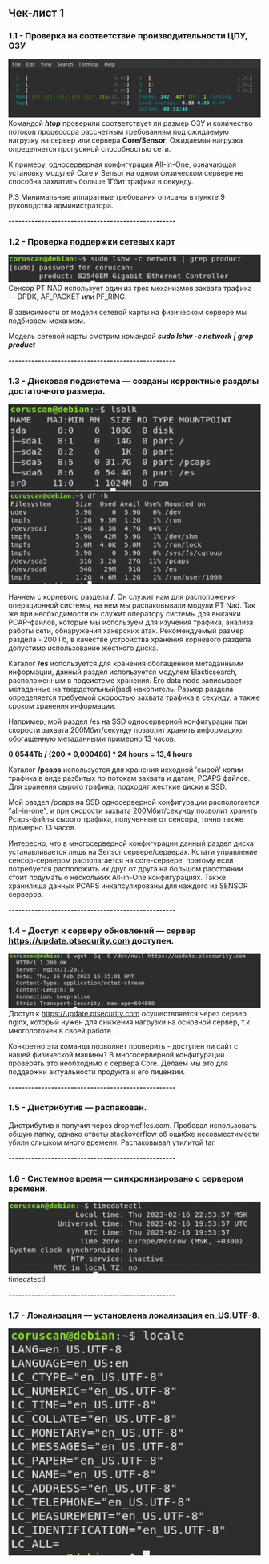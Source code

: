 <h2>Чек-лист 1</h2>

**<h3>1.1 - Проверка на соответствие производительности ЦПУ, ОЗУ</h3>**

![Alt text](lab1/1.1.png)
Командой ***htop*** проверили соответствует ли размер ОЗУ и количество потоков процессора рассчетным требованиям под ожидаемую нагрузку на сервер или сервера **Сore/Sensor**. Ожидаемая нагрузка определяется пропускной способностью сети. 

К примеру, односерверная конфигурация All-in-One, означающая установку модулей Core и Sensor на одном физическом сервере не способна захватить больше 1Гбит трафика в секунду. 

P.S Минимальные аппаратные требования описаны в пункте 9 руководства администратора.

**---------------------------------------------------**

**<h3>1.2 - Проверка поддержки сетевых карт</h3>**

![Alt text](lab1/1.2.png)
Сенсор PT NAD использует один из трех механизмов захвата трафика — DPDK, AF_PACKET или PF_RING.

В зависимости от модели сетевой карты на физическом сервере мы подбираем механизм. 

Модель сетевой карты смотрим командой ***sudo lshw -c network | grep product***

**---------------------------------------------------**
**<h3>1.3 - Дисковая подсистема — созданы корректные разделы достаточного размера.</h3>**

![Alt text](lab1/1.3.png)
![Alt text](lab1/1.3.2.png)

Начнем с корневого раздела **/**. Он служит нам для расположения операционной системы, на нем мы распаковывали модули PT Nad. Так же при необходимости он служит оператору системы для выкачки PCAP-файлов, которые мы используем для изучения трафика, анализа работы сети, обнаружения хакерских атак. Рекомендуемый размер раздела - 200 Гб, в качестве устройства хранения корневого раздела допустимо использование жесткого диска.

Каталог **/es** используется для хранения обогащенной метаданными информации, данный раздел используется модулем Elasticsearch, расположенным в подсистеме хранения.  Его data node записывает метаданные на твердотельный(ssd) накопитель. Размер раздела определяется требуемой скоростью захвата трафика в секунду, а также сроком хранения информации.

Например, мой раздел /es на SSD односерверной конфигурации при скорости захвата 200Мбит/секунду позволит хранить информацию, обогащенную метаданными примерно 13 часов.

**0,0544Tb / (200 * 0,000486) * 24 hours = 13,4 hours**

Каталог **/pcaps** используется для хранения исходной 'сырой' копии трафика в виде разбитых по потокам захвата и датам, PCAPS файлов. Для хранения сырого трафика, подходят жесткие диски и SSD. 

Мой раздел /pcaps на SSD односерверной конфигурации распологается "all-in-one", и при скорости захвата 200Мбит/секунду позволит хранить Pcaps-файлы сырого трафика, полученные от сенсора, точно также примерно 13 часов.

Интересно, что в многосерверной конфигурации данный раздел диска устанавливается лишь на Sensor сервере/серверах. Кстати управление сенсор-сервером располагается на core-сервере, поэтому если потребуется расположить их друг от друга на большом расстоянии стоит подумать о нескольких All-in-One конфигурациях. Также хранилища данных PCAPS инкапсулированы для каждого из  SENSOR серверов.

**---------------------------------------------------**

**<h3>1.4 - Доступ к серверу обновлений — сервер https://update.ptsecurity.com доступен.</h3>**

![Alt text](lab1/1.4.png)
Доступ к https://update.ptsecurity.com осуществляется через сервер nginx, который нужен для снижения нагрузки на основной сервер, т.к многопоточен в своей работе. 

 Конкретно эта команда позволяет проверить - доступен ли сайт с нашей физической машины? В многосерверной конфигурации проверять это необходимо с сервера Core. Делаем мы это для поддержки актуальности продукта и его лицензии.

 **---------------------------------------------------**

 **<h3>1.5 - Дистрибутив — распакован.</h3>**

 Дистрибутив я получил через dropmefiles.com. Пробовал использовать общую папку, однако ответы stackoverflow об ошибке несовместимости убили слишком много времени.
 Распаковывал утилитой tar.


 **---------------------------------------------------**

 **<h3>1.6 - Системное время — синхронизировано с сервером времени.</h3>**

![Alt text](lab1/1.5.png)
timedatectl

 **---------------------------------------------------**

 **<h3>1.7 - Локализация — установлена локализация en_US.UTF-8.</h3>**

![Alt text](lab1/1.6.png)